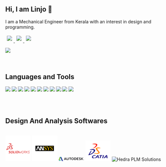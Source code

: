 

## Hi, I am Linjo 👋

I am a Mechanical Engineer from Kerala with an interest in design and programming.

<a href="https://twitter.com/LinjoRejoy">
  <img src="https://raw.githubusercontent.com/alexnaiman/alexnaiman/master/resources/twitter.svg" height="35px" style="margin: 5px;" />
</a>
<a href="https://www.linkedin.com/in/linjo-rejoy-951b99162/">
  <img src="https://raw.githubusercontent.com/alexnaiman/alexnaiman/master/resources/linkedin.webp" height="35px" style="margin: 5px;" />
</a>
<a href="https://www.instagram.com/linjorejoy/">
  <img src="https://raw.githubusercontent.com/alexnaiman/alexnaiman/master/resources/instagram.webp" height="35px" style="margin: 5px;" />
</a>

![](https://visitor-badge.glitch.me/badge?page_id=linjorejoy)


<!-- <a href="https://github.com/linjorejoy">
  <img src="https://github-readme-stats.vercel.app/api/top-langs/?username=linjorejoy&layout=compact" />
</a> -->

<br />

## Languages and Tools
<code><img src="https://img.shields.io/badge/-JAVA-659ad2?style=flat&logo=java&logoColor=ffffff"></code>
<code><img src="https://img.shields.io/badge/-Python-black?style=flat&logo=python&logoColor=green"></code>
<code><img src = "https://img.shields.io/badge/-HTML5-E34F26?style=flat&logo=html5&logoColor=white"></code>
<code><img src = "https://img.shields.io/badge/-CSS3-1572B6?style=flat&logo=css3&logoColor=white"></code>
<code><img src="https://img.shields.io/badge/-JavaScript-eed718?style=flat&logo=javascript&logoColor=ffffff"></code>
<code><img src="https://img.shields.io/badge/-MySQL-F29111?style=flat&logo=mysql&logoColor=FFFFFF"></code>
<code><img src="https://img.shields.io/badge/-git-4DB33D?style=flat&logo=GIT&logoColor=FFFFFF"></code>
<code><img src="https://img.shields.io/badge/-C++-659ad2?style=flat&logo=c%2B%2B&logoColor=ffffff"></code>
<code><img src="https://img.shields.io/badge/-Github-000000?style=flat&logo=github&logoColor=FFFFFF"></code>
<code><img src="https://img.shields.io/badge/-VS%20Code-007ACC?style=flat&logo=visual%20studio%20code&logoColor=white"></code>
<code><img src="https://img.shields.io/badge/-Eclipse-007ACC?style=flat&logo=eclipse&logoColor=white"></code>

<br>
<br>

## Design And Analysis Softwares

<br>

<img src="img/solidworks-vector-logo.svg" width="80"> 
<img src="img/ANSYS-01.svg" width="80">
<img src="img/autodesk-4.svg" width="80">
<img src="img/DS-CATIA-Logo.png" width="80">
<img src="https://img2.pngio.com/hedra-plm-solutions-simulia-png-3103_611.png" alt="Hedra PLM Solutions" width="80"